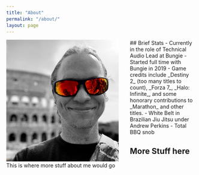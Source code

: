 ```yaml
---
title: "About"
permalink: "/about/"
layout: page
---
```


<p>

<img src="https://raw.githubusercontent.com/adamtcroft/blog/refs/heads/master/assets/photos/me.jpeg" alt="A photo of me" width="300px" align="left" style="margin-right:30px"/>
## Brief Stats
- Currently in the role of Technical Audio Lead at Bungie
- Started full time with Bungie in 2019
- Game credits include _Destiny 2_ (too many titles to count), _Forza 7_, _Halo: Infinite_, and some honorary contributions to _Marathon_ and other titles.
- White Belt in Brazilian Jiu Jitsu under Andrew Perkins
- Total BBQ snob

</p>

## More Stuff here
This is where more stuff about me would go
